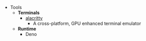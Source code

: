 - Tools
	- **Terminals**
		- [alacritty](https://github.com/alacritty/alacritty)
			- A cross-platform, GPU enhanced terminal emulator
	- **Runtime**
		- Deno